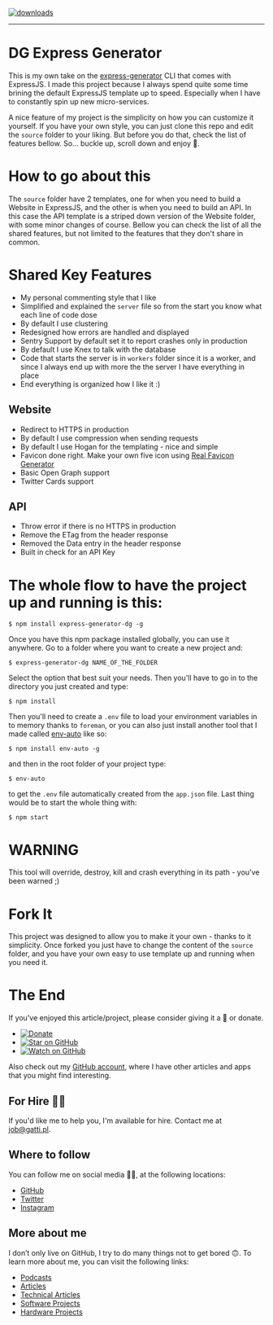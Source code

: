 [![downloads][downloads-badge]][npm-stat]

[downloads-badge]: https://img.shields.io/npm/dm/express-generator-dg.svg?style=flat-square
[npm-stat]: http://npm-stat.com/charts.html?package=express-generator-dg&from=2016-04-01

---

# DG Express Generator

This is my own take on the [express-generator](https://expressjs.com/en/starter/generator.html) CLI that comes with ExpressJS. I made this project because I always spend quite some time brining the default ExpressJS template up to speed. Especially when I have to constantly spin up new micro-services.

A nice feature of my project is the simplicity on how you can customize it yourself. If you have your own style, you can just clone this repo and edit the `source` folder to your liking. But before you do that, check the list of features bellow. So... buckle up, scroll down and enjoy 🙂.

# How to go about this

The `source` folder have 2 templates, one for when you need to build a Website in ExpressJS, and the other is when you need to build an API. In this case the API template is a striped down version of the Website folder, with some minor changes of course. Bellow you can check the list of all the shared features, but not limited to the features that they don't share in common.

# Shared Key Features

- My personal commenting style that I like
- Simplified and explained the `server` file so from the start you know what each line of code dose
- By default I use clustering
- Redesigned how errors are handled and displayed
- Sentry Support by default set it to report crashes only in production
- By default I use Knex to talk with the database
- Code that starts the server is in `workers` folder since it is a worker, and since I always end up with more the the server I have everything in place
- End everything is organized how I like it :)

## Website

- Redirect to HTTPS in production
- By default I use compression when sending requests
- By default I use Hogan for the templating - nice and simple
- Favicon done right. Make your own five icon using [Real Favicon Generator](https://realfavicongenerator.net)
- Basic Open Graph support
- Twitter Cards support

## API

- Throw error if there is no HTTPS in production
- Remove the ETag from the header response
- Removed the Data entry in the header response
- Built in check for an API Key

# The whole flow to have the project up and running is this:

```
$ npm install express-generator-dg -g
```

Once you have this npm package installed globally, you can use it anywhere. Go to a folder where you want to create a new project and:

```
$ express-generator-dg NAME_OF_THE_FOLDER
```

Select the option that best suit your needs. Then you'll have to go in to the directory you just created and type:

```
$ npm install
```

Then you'll need to create a `.env` file to load your environment variables in to memory thanks to `foreman`, or you can also just install another tool that I made called [env-auto](https://www.npmjs.com/package/env-auto) like so:

```
$ npm install env-auto -g
```

and then in the root folder of your project type:

```
$ env-auto
```

to get the `.env` file automatically created from the `app.json` file. Last thing would be to start the whole thing with:

```
$ npm start
```

# WARNING

This tool will override, destroy, kill and crash everything in its path - you've been warned ;)

# Fork It

This project was designed to allow you to make it your own - thanks to it simplicity. Once forked you just have to change the content of the `source` folder, and you have your own easy to use template up and running when you need it.

# The End

If you've enjoyed this article/project, please consider giving it a 🌟 or donate.

- [![Donate](https://img.shields.io/badge/Donate-PayPal-green.svg)](https://www.paypal.me/gattidavid/25)
- [![Star on GitHub](https://img.shields.io/github/stars/davidgatti/express-generator-dg.svg?style=social)](https://github.com/davidgatti/express-generator-dg/stargazers)
- [![Watch on GitHub](https://img.shields.io/github/watchers/davidgatti/express-generator-dg.svg?style=social)](https://github.com/davidgatti/express-generator-dg/watchers)

Also check out my [GitHub account](https://github.com/davidgatti), where I have other articles and apps that you might find interesting.

## For Hire 👨‍💻

If you'd like me to help you, I'm available for hire. Contact me at job@gatti.pl.

## Where to follow

You can follow me on social media 🐙😇, at the following locations:

- [GitHub](https://github.com/davidgatti)
- [Twitter](https://twitter.com/dawidgatti)
- [Instagram](https://www.instagram.com/gattidavid/)

## More about me

I don’t only live on GitHub, I try to do many things not to get bored 🙃. To learn more about me, you can visit the following links:

- [Podcasts](http://david.gatti.pl/podcasts)
- [Articles](http://david.gatti.pl/articles)
- [Technical Articles](http://david.gatti.pl/technical_articles)
- [Software Projects](http://david.gatti.pl/software_projects)
- [Hardware Projects](http://david.gatti.pl/hardware_projects)
